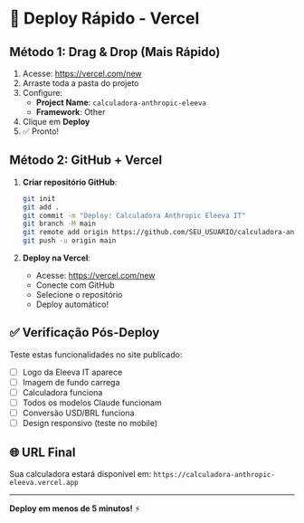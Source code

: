 # 🚀 Deploy Rápido - Vercel

## Método 1: Drag & Drop (Mais Rápido)

1. Acesse: https://vercel.com/new
2. Arraste toda a pasta do projeto
3. Configure:
   - **Project Name**: `calculadora-anthropic-eleeva`
   - **Framework**: Other
4. Clique em **Deploy**
5. ✅ Pronto!

## Método 2: GitHub + Vercel

1. **Criar repositório GitHub**:
   ```bash
   git init
   git add .
   git commit -m "Deploy: Calculadora Anthropic Eleeva IT"
   git branch -M main
   git remote add origin https://github.com/SEU_USUARIO/calculadora-anthropic-eleeva.git
   git push -u origin main
   ```

2. **Deploy na Vercel**:
   - Acesse: https://vercel.com/new
   - Conecte com GitHub
   - Selecione o repositório
   - Deploy automático!

## ✅ Verificação Pós-Deploy

Teste estas funcionalidades no site publicado:

- [ ] Logo da Eleeva IT aparece
- [ ] Imagem de fundo carrega
- [ ] Calculadora funciona
- [ ] Todos os modelos Claude funcionam
- [ ] Conversão USD/BRL funciona
- [ ] Design responsivo (teste no mobile)

## 🌐 URL Final

Sua calculadora estará disponível em:
`https://calculadora-anthropic-eleeva.vercel.app`

---

**Deploy em menos de 5 minutos!** ⚡
